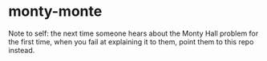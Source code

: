 # monty-monte

Note to self: the next time someone hears about the Monty Hall problem for the first time, when you fail at explaining it to them, point them to this repo instead.
